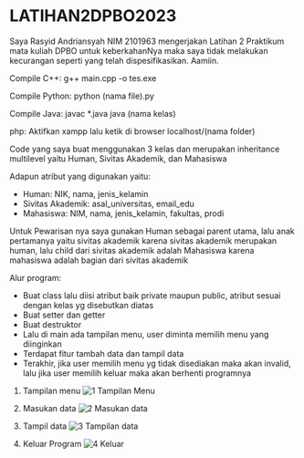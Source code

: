 # LATIHAN2DPBO2023

Saya Rasyid Andriansyah NIM 2101963 mengerjakan Latihan 2 Praktikum mata kuliah DPBO untuk keberkahanNya maka saya tidak melakukan kecurangan seperti yang telah dispesifikasikan. Aamiin.

Compile C++: g++ main.cpp -o tes.exe

Compile Python: python (nama file).py

Compile Java: javac *.java java (nama kelas)

php: Aktifkan xampp lalu ketik di browser localhost/(nama folder)

Code yang saya buat menggunakan 3 kelas dan merupakan inheritance multilevel yaitu Human, Sivitas Akademik, dan Mahasiswa

Adapun atribut yang digunakan yaitu:

- Human: NIK, nama, jenis_kelamin
- Sivitas Akademik: asal_universitas, email_edu
- Mahasiswa: NIM, nama, jenis_kelamin, fakultas, prodi

Untuk Pewarisan nya saya gunakan Human sebagai parent utama, lalu anak pertamanya yaitu sivitas akademik karena sivitas akademik merupakan human, lalu child dari sivitas akademik adalah Mahasiswa karena mahasiswa adalah bagian dari sivitas akademik 


Alur program:
- Buat class lalu diisi atribut baik private maupun public, atribut sesuai dengan kelas yg disebutkan diatas
- Buat setter dan getter
- Buat destruktor
- Lalu di main ada tampilan menu, user diminta memilih menu yang diinginkan
- Terdapat fitur tambah data dan tampil data
- Terakhir, jika user memilih menu yg tidak disediakan maka akan invalid, lalu jika user memilih keluar maka akan berhenti programnya

1. Tampilan menu
![1 Tampilan Menu ](https://user-images.githubusercontent.com/100756215/219922371-a23a0320-ae89-4c87-a20d-48712e37b39a.png)

2. Masukan data
![2  Masukan data](https://user-images.githubusercontent.com/100756215/219922381-7564140b-2995-49e0-bdf3-fb144ebfdd19.png)


3. Tampil data
![3  Tampilan data](https://user-images.githubusercontent.com/100756215/219922388-aa55428c-b3b7-4ab5-9a65-1c0a65b39f4e.png)

4. Keluar Program
![4  Keluar](https://user-images.githubusercontent.com/100756215/219922401-86159da3-645f-4dd5-9907-4c0c1eab999b.png)




